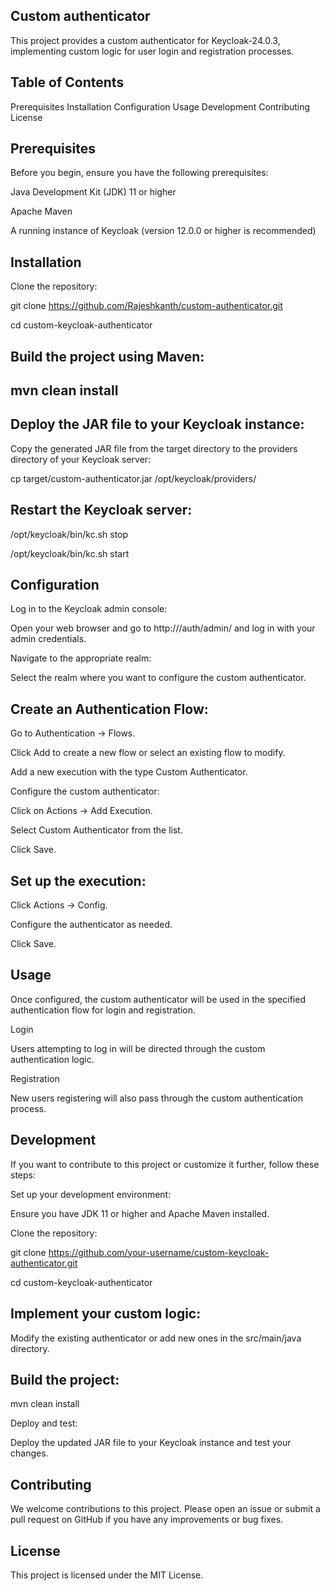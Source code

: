 ## Custom authenticator

This project provides a custom authenticator for Keycloak-24.0.3, implementing custom logic for user login and registration processes.

## Table of Contents
Prerequisites
Installation
Configuration
Usage
Development
Contributing
License

## Prerequisites
Before you begin, ensure you have the following prerequisites:

Java Development Kit (JDK) 11 or higher

Apache Maven

A running instance of Keycloak (version 12.0.0 or higher is recommended)

## Installation

Clone the repository:

git clone https://github.com/Rajeshkanth/custom-authenticator.git

cd custom-keycloak-authenticator

## Build the project using Maven:

## mvn clean install

## Deploy the JAR file to your Keycloak instance:

Copy the generated JAR file from the target directory to the providers directory of your Keycloak server:

cp target/custom-authenticator.jar /opt/keycloak/providers/

## Restart the Keycloak server:

/opt/keycloak/bin/kc.sh stop

/opt/keycloak/bin/kc.sh start

## Configuration
Log in to the Keycloak admin console:

Open your web browser and go to http://<your-keycloak-domain>/auth/admin/ and log in with your admin credentials.

Navigate to the appropriate realm:

Select the realm where you want to configure the custom authenticator.

## Create an Authentication Flow:

Go to Authentication -> Flows.

Click Add to create a new flow or select an existing flow to modify.

Add a new execution with the type Custom Authenticator.

Configure the custom authenticator:

Click on Actions -> Add Execution.

Select Custom Authenticator from the list.

Click Save.

## Set up the execution:

Click Actions -> Config.

Configure the authenticator as needed.

Click Save.

## Usage
Once configured, the custom authenticator will be used in the specified authentication flow for login and registration.

Login

Users attempting to log in will be directed through the custom authentication logic.

Registration

New users registering will also pass through the custom authentication process.

## Development

If you want to contribute to this project or customize it further, follow these steps:

Set up your development environment:

Ensure you have JDK 11 or higher and Apache Maven installed.

Clone the repository:

git clone https://github.com/your-username/custom-keycloak-authenticator.git

cd custom-keycloak-authenticator

## Implement your custom logic:

Modify the existing authenticator or add new ones in the src/main/java directory.

## Build the project:

mvn clean install

Deploy and test:

Deploy the updated JAR file to your Keycloak instance and test your changes.

## Contributing
We welcome contributions to this project. Please open an issue or submit a pull request on GitHub if you have any improvements or bug fixes.

## License
This project is licensed under the MIT License.

